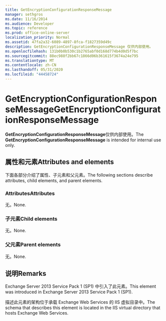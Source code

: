 ```yaml
---
title: GetEncryptionConfigurationResponseMessage
manager: sethgros
ms.date: 11/16/2014
ms.audience: Developer
ms.topic: reference
ms.prod: office-online-server
localization_priority: Normal
ms.assetid: 47fa2a32-6089-4897-8fca-f1827359d49c
description: GetEncryptionConfigurationResponseMessage 仅供内部使用。
ms.openlocfilehash: 131b0b0b530c1b2765abf0d168d774b4d0d5f7bc
ms.sourcegitcommit: 88ec988f2bb67c1866d06b361615f3674a24e795
ms.translationtype: MT
ms.contentlocale: zh-CN
ms.lasthandoff: 05/31/2020
ms.locfileid: "44458724"
---
```

# <a name="getencryptionconfigurationresponsemessage"></a><span data-ttu-id="b9194-103">GetEncryptionConfigurationResponseMessage</span><span class="sxs-lookup"><span data-stu-id="b9194-103">GetEncryptionConfigurationResponseMessage</span></span>

<span data-ttu-id="b9194-104">**GetEncryptionConfigurationResponseMessage**仅供内部使用。</span><span class="sxs-lookup"><span data-stu-id="b9194-104">The **GetEncryptionConfigurationResponseMessage** is intended for internal use only.</span></span> 

## <a name="attributes-and-elements"></a><span data-ttu-id="b9194-105">属性和元素</span><span class="sxs-lookup"><span data-stu-id="b9194-105">Attributes and elements</span></span>

<span data-ttu-id="b9194-106">下面各部分介绍了属性、子元素和父元素。</span><span class="sxs-lookup"><span data-stu-id="b9194-106">The following sections describe attributes, child elements, and parent elements.</span></span>
  
### <a name="attributes"></a><span data-ttu-id="b9194-107">Attributes</span><span class="sxs-lookup"><span data-stu-id="b9194-107">Attributes</span></span>

<span data-ttu-id="b9194-108">无。</span><span class="sxs-lookup"><span data-stu-id="b9194-108">None.</span></span>
  
### <a name="child-elements"></a><span data-ttu-id="b9194-109">子元素</span><span class="sxs-lookup"><span data-stu-id="b9194-109">Child elements</span></span>

<span data-ttu-id="b9194-110">无。</span><span class="sxs-lookup"><span data-stu-id="b9194-110">None.</span></span>
  
### <a name="parent-elements"></a><span data-ttu-id="b9194-111">父元素</span><span class="sxs-lookup"><span data-stu-id="b9194-111">Parent elements</span></span>

<span data-ttu-id="b9194-112">无。</span><span class="sxs-lookup"><span data-stu-id="b9194-112">None.</span></span>
  
## <a name="remarks"></a><span data-ttu-id="b9194-113">说明</span><span class="sxs-lookup"><span data-stu-id="b9194-113">Remarks</span></span>

<span data-ttu-id="b9194-114">Exchange Server 2013 Service Pack 1 (SP1) 中引入了此元素。</span><span class="sxs-lookup"><span data-stu-id="b9194-114">This element was introduced in Exchange Server 2013 Service Pack 1 (SP1).</span></span>
  
<span data-ttu-id="b9194-115">描述此元素的架构位于承载 Exchange Web Services 的 IIS 虚拟目录中。</span><span class="sxs-lookup"><span data-stu-id="b9194-115">The schema that describes this element is located in the IIS virtual directory that hosts Exchange Web Services.</span></span>
  

